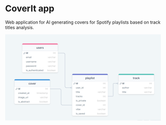 # **CoverIt app**

Web application for AI generating covers for Spotify playlists based on track titles analysis.

![img_3.png](img_3.png)
